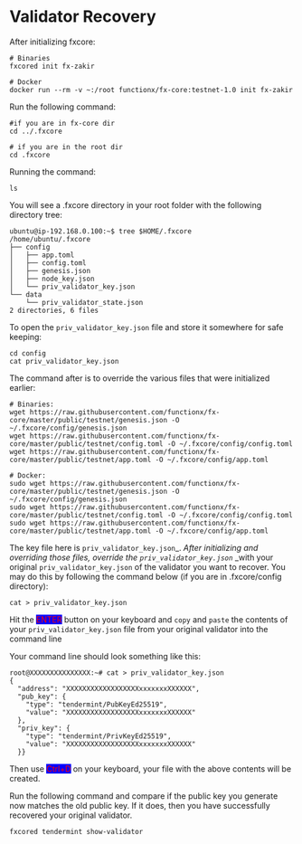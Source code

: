 # Validator Recovery

After initializing fxcore:

```
# Binaries
fxcored init fx-zakir

# Docker
docker run --rm -v ~:/root functionx/fx-core:testnet-1.0 init fx-zakir
```

Run the following command:

```
#if you are in fx-core dir
cd ../.fxcore

# if you are in the root dir
cd .fxcore
```

Running the command:

```
ls
```

You will see a .fxcore directory in your root folder with the following directory tree:

```
ubuntu@ip-192.168.0.100:~$ tree $HOME/.fxcore
/home/ubuntu/.fxcore
├── config
│   ├── app.toml
│   ├── config.toml
│   ├── genesis.json
│   ├── node_key.json
│   └── priv_validator_key.json
└── data
    └── priv_validator_state.json
2 directories, 6 files
```

To open the `priv_validator_key.json` file and store it somewhere for safe keeping:

```
cd config
cat priv_validator_key.json
```

The command after is to override the various files that were initialized earlier:

```
# Binaries:
wget https://raw.githubusercontent.com/functionx/fx-core/master/public/testnet/genesis.json -O ~/.fxcore/config/genesis.json
wget https://raw.githubusercontent.com/functionx/fx-core/master/public/testnet/config.toml -O ~/.fxcore/config/config.toml
wget https://raw.githubusercontent.com/functionx/fx-core/master/public/testnet/app.toml -O ~/.fxcore/config/app.toml

# Docker:
sudo wget https://raw.githubusercontent.com/functionx/fx-core/master/public/testnet/genesis.json -O ~/.fxcore/config/genesis.json
sudo wget https://raw.githubusercontent.com/functionx/fx-core/master/public/testnet/config.toml -O ~/.fxcore/config/config.toml
sudo wget https://raw.githubusercontent.com/functionx/fx-core/master/public/testnet/app.toml -O ~/.fxcore/config/app.toml
```

The key file here is `priv_validator_key.json`_. _After initializing and overriding those files, override the `priv_validator_key.json`_ _with your original `priv_validator_key.json` of the validator you want to recover. You may do this by following the command below (if you are in .fxcore/config directory):

```
cat > priv_validator_key.json
```

Hit the <mark style="color:red;background-color:blue;">ENTER</mark> button on your keyboard and `copy` and `paste` the contents of your `priv_validator_key.json` file from your original validator into the command line

Your command line should look something like this:

```
root@XXXXXXXXXXXXXXX:~# cat > priv_validator_key.json
{
  "address": "XXXXXXXXXXXXXXXXXXxxxxxxxXXXXXX",
  "pub_key": {
    "type": "tendermint/PubKeyEd25519",
    "value": "XXXXXXXXXXXXXXXXXXxxxxxxxXXXXXX"
  },
  "priv_key": {
    "type": "tendermint/PrivKeyEd25519",
    "value": "XXXXXXXXXXXXXXXXXXxxxxxxxXXXXXX"
  }}
```

Then use <mark style="color:red;background-color:blue;">Ctrl+D</mark> on your keyboard, your file with the above contents will be created.

Run the following command and compare if the public key you generate now matches the old public key. If it does, then you have successfully recovered your original validator.

```
fxcored tendermint show-validator
```
